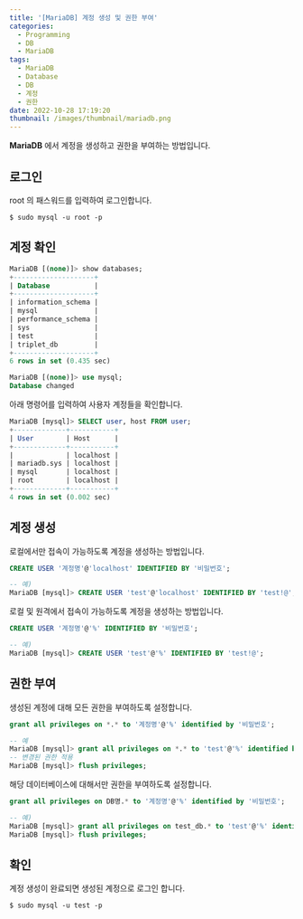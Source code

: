 ```yaml
---
title: '[MariaDB] 계정 생성 및 권한 부여'
categories:
  - Programming
  - DB
  - MariaDB
tags:
  - MariaDB
  - Database
  - DB
  - 계정
  - 권한
date: 2022-10-28 17:19:20
thumbnail: /images/thumbnail/mariadb.png
---
```


**MariaDB** 에서 계정을 생성하고 권한을 부여하는 방법입니다.

## 로그인

root 의 패스워드를 입력하여 로그인합니다.

```shell
$ sudo mysql -u root -p
```

## 계정 확인

```sql
MariaDB [(none)]> show databases;
+--------------------+
| Database           |
+--------------------+
| information_schema |
| mysql              |
| performance_schema |
| sys                |
| test               |
| triplet_db         |
+--------------------+
6 rows in set (0.435 sec)

MariaDB [(none)]> use mysql;
Database changed
```

아래 명령어를 입력하여 사용자 계정들을 확인합니다.

```sql
MariaDB [mysql]> SELECT user, host FROM user;
+-------------+-----------+
| User        | Host      |
+-------------+-----------+
|             | localhost |
| mariadb.sys | localhost |
| mysql       | localhost |
| root        | localhost |
+-------------+-----------+
4 rows in set (0.002 sec)
```

## 계정 생성

로컬에서만 접속이 가능하도록 계정을 생성하는 방법입니다.

```sql
CREATE USER '계정명'@'localhost' IDENTIFIED BY '비밀번호';
```

```sql
-- 예)
MariaDB [mysql]> CREATE USER 'test'@'localhost' IDENTIFIED BY 'test!@';
```

로컬 및 원격에서 접속이 가능하도록 계정을 생성하는 방법입니다.

```sql
CREATE USER '계정명'@'%' IDENTIFIED BY '비밀번호';
```

```sql
-- 예)
MariaDB [mysql]> CREATE USER 'test'@'%' IDENTIFIED BY 'test!@';
```

## 권한 부여

생성된 계정에 대해 모든 권한을 부여하도록 설정합니다.

```sql
grant all privileges on *.* to '계정명'@'%' identified by '비밀번호';
```

```sql
-- 예
MariaDB [mysql]> grant all privileges on *.* to 'test'@'%' identified by 'test!@';
-- 변경된 권한 적용
MariaDB [mysql]> flush privileges;
```

해당 데이터베이스에 대해서만 권한을 부여하도록 설정합니다.

```sql
grant all privileges on DB명.* to '계정명'@'%' identified by '비밀번호';
```

```sql
-- 예)
MariaDB [mysql]> grant all privileges on test_db.* to 'test'@'%' identified by 'test!@';
MariaDB [mysql]> flush privileges;
```

## 확인

계정 생성이 완료되면 생성된 계정으로 로그인 합니다.

```shell
$ sudo mysql -u test -p
```
